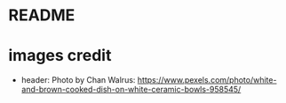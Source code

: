 # README #


# images credit
- header: Photo by Chan Walrus: https://www.pexels.com/photo/white-and-brown-cooked-dish-on-white-ceramic-bowls-958545/

